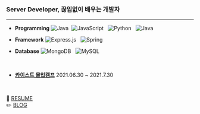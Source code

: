 
### Server Developer, 끊임없이 배우는 개발자

---

- **Programming**
![Java](https://img.shields.io/badge/java-%23ED8B00.svg?style=for-the-badge&logo=java&logoColor=white)&nbsp;
![JavaScript](https://img.shields.io/badge/javascript-%23323330.svg?style=for-the-badge&logo=javascript&logoColor=%23F7DF1E) &nbsp; 
![Python](https://img.shields.io/badge/python-3670A0?style=for-the-badge&logo=python&logoColor=ffdd54) &nbsp; 
![Java](https://img.shields.io/badge/java-%23ED8B00.svg?style=for-the-badge&logo=java&logoColor=white)

- **Framework**
![Express.js](https://img.shields.io/badge/express.js-%23404d59.svg?style=for-the-badge&logo=express&logoColor=%2361DAFB) &nbsp; 
![Spring](https://img.shields.io/badge/spring-%236DB33F.svg?style=for-the-badge&logo=spring&logoColor=white)

- **Database**
![MongoDB](https://img.shields.io/badge/MongoDB-%234ea94b.svg?style=for-the-badge&logo=mongodb&logoColor=white) &nbsp; 
![MySQL](https://img.shields.io/badge/mysql-%2300f.svg?style=for-the-badge&logo=mysql&logoColor=white) &nbsp; 


<br>


* [**카이스트 몰입캠프**](https://madcamp.io/) 2021.06.30 ~ 2021.7.30

<br>

:page_with_curl: [RESUME](https://www.notion.so/0cbb11e47ef34a7aabbe82ad398756e3)<br>
:pencil2: [BLOG](https://velog.io/@www8989)
